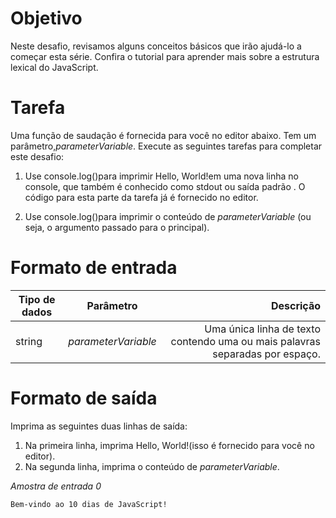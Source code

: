 # Objetivo

Neste desafio, revisamos alguns conceitos básicos que irão ajudá-lo a começar esta série. Confira o tutorial para aprender mais sobre a estrutura lexical do JavaScript.

# Tarefa

Uma função de saudação é fornecida para você no editor abaixo. Tem um parâmetro,*parameterVariable*. Execute as seguintes tarefas para completar este desafio:

1. Use console.log()para imprimir Hello, World!em uma nova linha no console, que também é conhecido como stdout ou saída padrão . O código para esta parte da tarefa já é fornecido no editor.

2. Use console.log()para imprimir o conteúdo de *parameterVariable* (ou seja, o argumento passado para o principal).

# Formato de entrada

| Tipo de dados   |      Parâmetro      |  Descrição |
|----------|:-------------:|------:|
| string |  *parameterVariable* | Uma única linha de texto contendo uma ou mais palavras separadas por espaço. |

# Formato de saída

Imprima as seguintes duas linhas de saída:

1. Na primeira linha, imprima Hello, World!(isso é fornecido para você no editor).
2. Na segunda linha, imprima o conteúdo de *parameterVariable*.

*Amostra de entrada 0*

```
Bem-vindo ao 10 dias de JavaScript!

```


